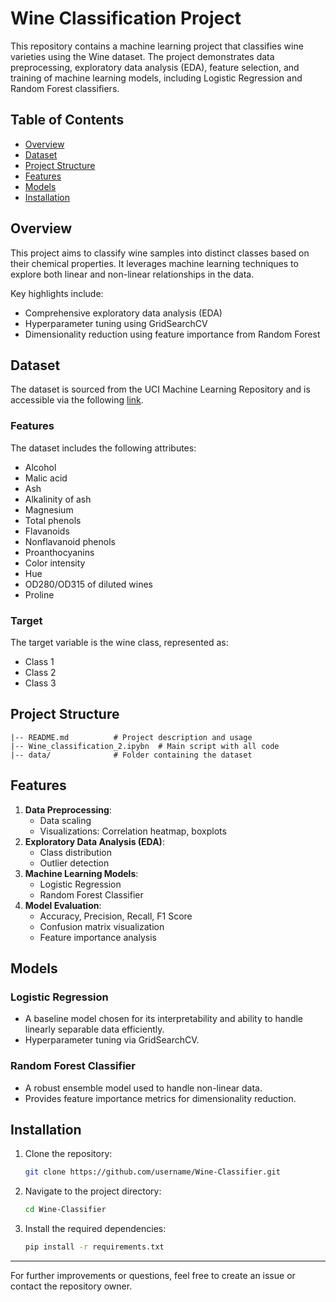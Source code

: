 # Wine Classification Project

This repository contains a machine learning project that classifies wine varieties using the Wine dataset. The project demonstrates data preprocessing, exploratory data analysis (EDA), feature selection, and training of machine learning models, including Logistic Regression and Random Forest classifiers.

## Table of Contents
- [Overview](#overview)
- [Dataset](#dataset)
- [Project Structure](#project-structure)
- [Features](#features)
- [Models](#models)
- [Installation](#installation)

## Overview
This project aims to classify wine samples into distinct classes based on their chemical properties. It leverages machine learning techniques to explore both linear and non-linear relationships in the data.

Key highlights include:
- Comprehensive exploratory data analysis (EDA)
- Hyperparameter tuning using GridSearchCV
- Dimensionality reduction using feature importance from Random Forest

## Dataset
The dataset is sourced from the UCI Machine Learning Repository and is accessible via the following [link](https://archive.ics.uci.edu/dataset/109/wine).

### Features
The dataset includes the following attributes:
- Alcohol
- Malic acid
- Ash
- Alkalinity of ash
- Magnesium
- Total phenols
- Flavanoids
- Nonflavanoid phenols
- Proanthocyanins
- Color intensity
- Hue
- OD280/OD315 of diluted wines
- Proline

### Target
The target variable is the wine class, represented as:
- Class 1
- Class 2
- Class 3

## Project Structure
```
|-- README.md          # Project description and usage
|-- Wine_classification_2.ipybn  # Main script with all code
|-- data/              # Folder containing the dataset 
```

## Features
1. **Data Preprocessing**:
   - Data scaling
   - Visualizations: Correlation heatmap, boxplots
2. **Exploratory Data Analysis (EDA)**:
   - Class distribution
   - Outlier detection
3. **Machine Learning Models**:
   - Logistic Regression
   - Random Forest Classifier
4. **Model Evaluation**:
   - Accuracy, Precision, Recall, F1 Score
   - Confusion matrix visualization
   - Feature importance analysis

## Models
### Logistic Regression
- A baseline model chosen for its interpretability and ability to handle linearly separable data efficiently.
- Hyperparameter tuning via GridSearchCV.

### Random Forest Classifier
- A robust ensemble model used to handle non-linear data.
- Provides feature importance metrics for dimensionality reduction.

## Installation
1. Clone the repository:
   ```bash
   git clone https://github.com/username/Wine-Classifier.git
   ```
2. Navigate to the project directory:
   ```bash
   cd Wine-Classifier
   ```
3. Install the required dependencies:
   ```bash
   pip install -r requirements.txt
   ```
---

For further improvements or questions, feel free to create an issue or contact the repository owner.

